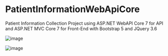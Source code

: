 # PatientInformationWebApiCore
Patient Information Collection Project using ASP.NET WebAPI Core 7 for API and ASP.NET MVC Core 7 for Front-End with Bootstrap 5 and JQuery 3.6

![image](https://github.com/sohelafzalshajol/PatientInformationWebApiCore/assets/70692930/98cfbbef-d11f-4f06-8b1d-3c05be5aae1c)

![image](https://github.com/sohelafzalshajol/PatientInformationWebApiCore/assets/70692930/6ccaa0c7-e227-43e3-9247-ea3b98afc8a3)
